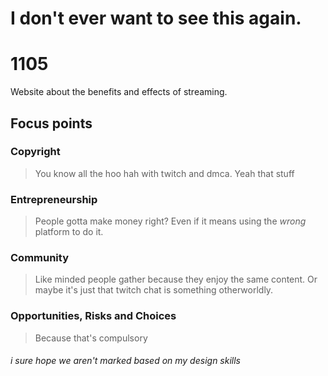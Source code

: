 # I don't ever want to see this again.
# 1105
 Website about the benefits and effects of streaming.

 ## Focus points
 ### Copyright
 > You know all the hoo hah with twitch and dmca. Yeah that stuff

 ### Entrepreneurship 
 > People gotta make money right? Even if it means using the _wrong_ platform to do it.

 ### Community 
 > Like minded people gather because they enjoy the same content. Or maybe it's just that twitch chat is something otherworldly.
 
 ### Opportunities, Risks and Choices
 > Because that's compulsory

###### i sure hope we aren't marked based on my design skills
